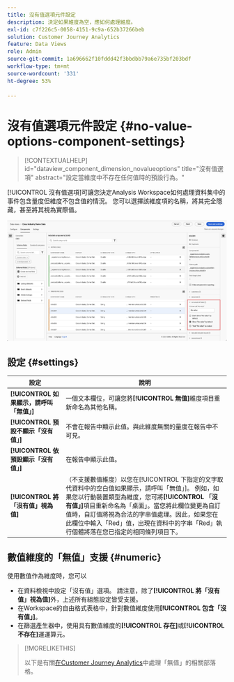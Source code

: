 ```yaml
---
title: 沒有值選項元件設定
description: 決定如果維度為空，應如何處理維度。
exl-id: c7f226c5-0058-4151-9c9a-652b37266beb
solution: Customer Journey Analytics
feature: Data Views
role: Admin
source-git-commit: 1a696662f10fddd42f3bbdbb79a6e735bf203bdf
workflow-type: tm+mt
source-wordcount: '331'
ht-degree: 53%

---
```


# 沒有值選項元件設定 {#no-value-options-component-settings}

<!-- markdownlint-disable MD034 -->

>[!CONTEXTUALHELP]
>id="dataview_component_dimension_novalueoptions"
>title="沒有值選項"
>abstract="設定當維度中不存在任何值時的預設行為。"

<!-- markdownlint-enable MD034 -->


[!UICONTROL 沒有值選項]可讓您決定Analysis Workspace如何處理資料集中的事件包含量度但維度不包含值的情況。 您可以選擇該維度項的名稱，將其完全隱藏，甚至將其視為實際值。

![沒有值選項](../assets/no-value-options.png)

## 設定 {#settings}

| 設定 | 說明 |
| --- | --- |
| **[!UICONTROL 如果顯示，請呼叫「無值」]** | 一個文本欄位，可讓您將&#x200B;**[!UICONTROL 無值]**&#x200B;維度項目重新命名為其他名稱。 |
| **[!UICONTROL 預設不顯示「沒有值」]** | 不會在報告中顯示此值。與此維度無關的量度在報告中不可見。 |
| **[!UICONTROL 依預設顯示「沒有值」]** | 在報告中顯示此值。 |
| **[!UICONTROL 將「沒有值」視為值]** | （不支援數值維度）以您在[!UICONTROL 下指定的文字取代資料中的空白值如果顯示，請呼叫「無值」]。 例如，如果您以行動裝置類型為維度，您可將&#x200B;**[!UICONTROL 「沒有值」]**&#x200B;項目重新命名為「桌面」。當您將此欄位變更為自訂值時，自訂值將視為合法的字串值處理。因此，如果您在此欄位中輸入「Red」值，出現在資料中的字串「Red」執行個體將落在您已指定的相同條列項目下。 |

## 數值維度的「無值」支援 {#numeric}

使用數值作為維度時，您可以

* 在資料檢視中設定「沒有值」選項。 請注意，除了&#x200B;**[!UICONTROL 將「沒有值」視為值]**&#x200B;外，上述所有組態設定皆受支援。
* 在Workspace的自由格式表格中，針對數值維度使用&#x200B;**[!UICONTROL 包含「沒有值」]**。
* 在篩選產生器中，使用具有數值維度的&#x200B;**[!UICONTROL 存在]**&#x200B;或&#x200B;**[!UICONTROL 不存在]**&#x200B;運運算元。


>[!MORELIKETHIS]
>
>以下是有關[在Customer Journey Analytics](https://experienceleaguecommunities.adobe.com/t5/adobe-analytics-blogs/handling-quot-no-value-quot-in-customer-journey-analytics/ba-p/597339)中處理「無值」的相關部落格。


